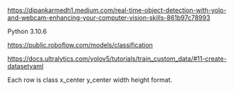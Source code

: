 https://dipankarmedh1.medium.com/real-time-object-detection-with-yolo-and-webcam-enhancing-your-computer-vision-skills-861b97c78993

Python 3.10.6

https://public.roboflow.com/models/classification

https://docs.ultralytics.com/yolov5/tutorials/train_custom_data/#11-create-datasetyaml

Each row is class x_center y_center width height format.
